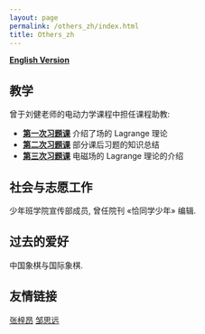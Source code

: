```yaml
---
layout: page
permalink: /others_zh/index.html
title: Others_zh
---
```


**[English Version](https://zian-chen.github.io/others/)**

## 教学

曾于刘健老师的电动力学课程中担任课程助教:
- **[第一次习题课](https://zian-chen.github.io/file/TD-1.pdf)** 介绍了场的 Lagrange 理论
- **[第二次习题课](https://zian-chen.github.io/file/TD-2.pdf)** 部分课后习题的知识总结
- **[第三次习题课](https://zian-chen.github.io/file/TD-3.pdf)** 电磁场的 Lagrange 理论的介绍

## 社会与志愿工作

少年班学院宣传部成员, 曾任院刊 «恰同学少年» 编辑.

## 过去的爱好

中国象棋与国际象棋.

## 友情链接

[张梓昂](https://zhang-ziang.github.io/) [邹思远](https://siyuan-zou.github.io/)

<!--<div class="third">
<img src="/images/prelection1.JPG">
<img src="/images/speech1.JPG">
<img src="/images/speech3.JPG">
</div> -->

